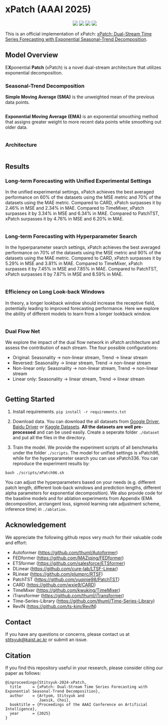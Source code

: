 # xPatch (AAAI 2025)

<div align="center">

![](https://img.shields.io/github/last-commit/stitsyuk/xPatch?color=green)
![](https://img.shields.io/github/stars/stitsyuk/xPatch?color=yellow)
![](https://img.shields.io/github/forks/stitsyuk/xPatch?color=lightblue)
![](https://img.shields.io/badge/PRs-Welcome-green)

</div>

This is an official implementation of xPatch: [xPatch: Dual-Stream Time Series Forecasting with Exponential Seasonal-Trend Decomposition](https://arxiv.org/).

## Model Overview

E**X**ponential **Patch** (xPatch) is a novel dual-stream architecture that utilizes exponential decomposition.

### Seasonal-Trend Decomposition

**Simple Moving Average (SMA)** is the unweighted mean of the previous data points.

<p align="center">
<img src="./figures/sma.png" alt="" align=center />
</p>

**Exponential Moving Average (EMA)** is an exponential smoothing method that assigns greater weight to more recent data points while smoothing out older data.

<p align="center">
<img src="./figures/ema.png" alt="" align=center />
</p>

### Architecture

<p align="center">
<img src="./figures/xpatch.png" alt="" align=center />
</p>

## Results

### Long-term Forecasting with Unified Experimental Settings

In the unified experimental settings, xPatch achieves the best averaged performance on 60% of the datasets using the MSE metric and 70% of the datasets using the MAE metric. Compared to CARD, xPatch surpasses it by 2.46% in MSE and 2.34% in MAE. Compared to TimeMixer, xPatch surpasses it by 3.34% in MSE and 6.34% in MAE. Compared to PatchTST, xPatch surpasses it by 4.76% in MSE and 6.20% in MAE.

<p align="center">
<img src="./figures/hyper-unified.png" alt="" align=center />
</p>

### Long-term Forecasting with Hyperparameter Search

In the hyperparameter search settings, xPatch achieves the best averaged performance on 70% of the datasets using the MSE metric and 90% of the datasets using the MAE metric. Compared to CARD, xPatch surpasses it by 5.29% in MSE and 3.81% in MAE. Compared to TimeMixer, xPatch surpasses it by 7.45% in MSE and 7.85% in MAE. Compared to PatchTST, xPatch surpasses it by 7.87% in MSE and 8.59% in MAE.

<p align="center">
<img src="./figures/hyper-search.png" alt="" align=center />
</p>

### Efficiency on Long Look-back Windows

In theory, a longer lookback window should increase the receptive field, potentially leading to improved forecasting performance. Here we explore the ability of different models to learn from a longer lookback window.

<p align="center">
<img src="./figures/lookback.png" alt="" align=center />
</p>

### Dual Flow Net

We explore the impact of the dual flow network in xPatch architecture and assess the contribution of each stream. The four possible configurations:
- Original: Seasonality -> non-linear stream, Trend -> linear stream
- Reversed: Seasonality -> linear stream, Trend -> non-linear stream
- Non-linear only: Seasonality -> non-linear stream, Trend -> non-linear stream
- Linear only: Seasonality -> linear stream, Trend -> linear stream

<p align="center">
<img src="./figures/dual-flow.png" alt="" align=center />
</p>

## Getting Started

1. Install requirements. ```pip install -r requirements.txt```

2. Download data. You can download the all datasets from [Google Driver](https://drive.google.com/u/0/uc?id=1NF7VEefXCmXuWNbnNe858WvQAkJ_7wuP&export=download), [Baidu Driver](https://pan.baidu.com/share/init?surl=r3KhGd0Q9PJIUZdfEYoymg&pwd=i9iy) or [Kaggle Datasets](https://www.kaggle.com/datasets/wentixiaogege/time-series-dataset). **All the datasets are well pre-processed** and can be used easily. Create a seperate folder ```./dataset``` and put all the files in the directory.

3. Train the model. We provide the experiment scripts of all benchmarks under the folder `./scripts`. The model for unified settings is xPatch96, while for the hyperparameter search you can use xPatch336. You can reproduce the experiment results by:

```
bash ./scripts/xPatch96.sh
```

You can adjust the hyperparameters based on your needs (e.g. different patch length, different look-back windows and prediction lengths, different alpha parameters for exponential decomposition). We also provide code for the baseline models and for ablation experiments from Appendix (EMA decomposition, arctangent loss, sigmoid learning rate adjustment scheme, inference time) in ```./ablation```.

## Acknowledgement

We appreciate the following github repos very much for their valuable code and effort:
- Autoformer (https://github.com/thuml/Autoformer)
- FEDformer (https://github.com/MAZiqing/FEDformer)
- ETSformer (https://github.com/salesforce/ETSformer)
- DLinear (https://github.com/cure-lab/LTSF-Linear)
- RLinear (https://github.com/plumprc/RTSF)
- PatchTST (https://github.com/yuqinie98/PatchTST)
- CARD (https://github.com/wxie9/CARD)
- TimeMixer (https://github.com/kwuking/TimeMixer)
- iTransformer (https://github.com/thuml/iTransformer)
- Time-Series-Library (https://github.com/thuml/Time-Series-Library)
- RevIN (https://github.com/ts-kim/RevIN)

## Contact

If you have any questions or concerns, please contact us at stitsyuk@kaist.ac.kr or submit an issue.

## Citation

If you find this repository useful in your research, please consider citing our paper as follows:

```
@inproceedings{Stitsyuk-2024-xPatch,
  title     = {xPatch: Dual-Stream Time Series Forecasting with Exponential Seasonal-Trend Decomposition},
  author    = {Artyom, Stitsyuk and
               Jaesik, Choi},
  booktitle = {Proceedings of the AAAI Conference on Artificial Intelligence},
  year      = {2025}
}
```
